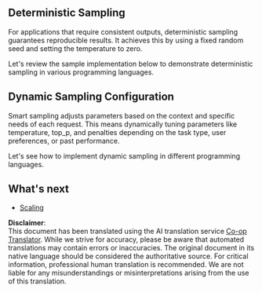 <!--
CO_OP_TRANSLATOR_METADATA:
{
  "original_hash": "b0de03f7a3ff0204d8356bc61325c459",
  "translation_date": "2025-06-02T19:59:12+00:00",
  "source_file": "05-AdvancedTopics/mcp-sampling/README.md",
  "language_code": "en"
}
-->
## Deterministic Sampling

For applications that require consistent outputs, deterministic sampling guarantees reproducible results. It achieves this by using a fixed random seed and setting the temperature to zero.

Let's review the sample implementation below to demonstrate deterministic sampling in various programming languages.

## Dynamic Sampling Configuration

Smart sampling adjusts parameters based on the context and specific needs of each request. This means dynamically tuning parameters like temperature, top_p, and penalties depending on the task type, user preferences, or past performance.

Let's see how to implement dynamic sampling in different programming languages.

## What's next

- [Scaling](../mcp-scaling/README.md)

**Disclaimer**:  
This document has been translated using the AI translation service [Co-op Translator](https://github.com/Azure/co-op-translator). While we strive for accuracy, please be aware that automated translations may contain errors or inaccuracies. The original document in its native language should be considered the authoritative source. For critical information, professional human translation is recommended. We are not liable for any misunderstandings or misinterpretations arising from the use of this translation.